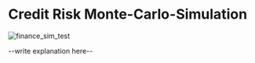 # Credit Risk Monte-Carlo-Simulation
![finance_sim_test](https://github.com/NicholasBehr/finance_sim/actions/workflows/tests.yml/badge.svg)

--write explanation here--
